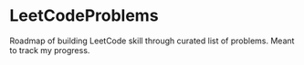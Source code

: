 # LeetCodeProblems
Roadmap of building LeetCode skill through curated list of problems. Meant to track my progress.
